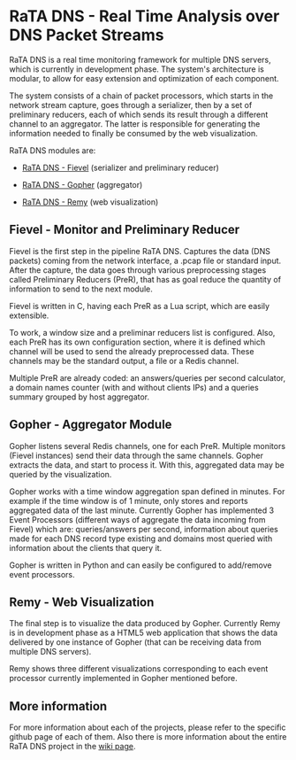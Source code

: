 # RaTA DNS - Real Time Analysis over DNS Packet Streams

RaTA DNS is a real time monitoring framework for multiple DNS servers, which is currently in development phase. The system's architecture is modular, to allow for easy extension and optimization of each component.

The system consists of a chain of packet processors, which starts in the network stream capture, goes through a serializer, then by a set of preliminary reducers, each of which sends its result through a different channel to an aggregator. The latter is responsible for generating the information needed to finally be consumed by the web visualization.

RaTA DNS modules are:

* [RaTA DNS - Fievel](https://github.com/niclabs/ratadns-fievel) (serializer and preliminary reducer)

* [RaTA DNS - Gopher](https://github.com/niclabs/ratadns-gopher) (aggregator)

* [RaTA DNS - Remy](https://github.com/niclabs/ratadns-remy) (web visualization)

## Fievel - Monitor and Preliminary Reducer

Fievel is the first step in the pipeline RaTA DNS. Captures the data (DNS packets) coming from the network interface, a .pcap file or standard input. After the capture, the data goes through various preprocessing stages called Preliminary Reducers (PreR), that has as goal reduce the quantity of information to send to the next module.

Fievel is written in C, having each PreR as a Lua script, which are easily extensible.

To work, a window size and a preliminar reducers list is configured. Also, each PreR has its own configuration section, where it is defined which channel will be used to send the already preprocessed data. These channels may be the standard output, a file or a Redis channel.

Multiple PreR are already coded: an answers/queries per second calculator, a domain names counter (with and without clients IPs) and a queries summary grouped by host aggregator.

## Gopher - Aggregator Module

Gopher listens several Redis channels, one for each PreR. Multiple monitors (Fievel instances) send their data through the same channels. Gopher extracts the data, and start to process it. With this, aggregated data may be queried by the visualization.

Gopher works with a time window aggregation span defined in minutes. For example if the time window is of 1 minute, only stores and reports aggregated data of the last minute. Currently Gopher has implemented 3 Event Processors (different ways of aggregate the data incoming from Fievel) which are: queries/answers per second, information about queries made for each DNS record type existing and domains most queried with information about the clients that query it.

Gopher is written in Python and can easily be configured to add/remove event processors.

## Remy - Web Visualization

The final step is to visualize the data produced by Gopher. Currently Remy is in development phase as a HTML5 web application that shows the data delivered by one instance of Gopher (that can be receiving data from multiple DNS servers).

Remy shows three different visualizations corresponding to each event processor currently implemented in Gopher mentioned before.

## More information

For more information about each of the projects, please refer to the specific github page of each of them.
Also there is more information about the entire RaTA DNS project in the [wiki page](https://github.com/niclabs/ratadns/wiki).

